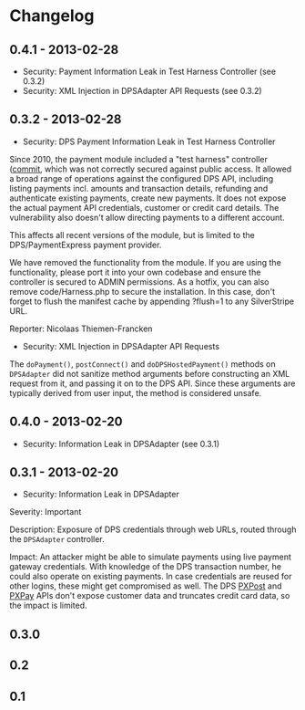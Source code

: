# Changelog

## 0.4.1 - 2013-02-28

 * Security: Payment Information Leak in Test Harness Controller (see 0.3.2)
 * Security: XML Injection in DPSAdapter API Requests (see 0.3.2)

## 0.3.2 - 2013-02-28

 * Security: DPS Payment Information Leak in Test Harness Controller

Since 2010, the payment module included a "test harness" controller
([commit](https://github.com/silverstripe-labs/silverstripe-payment/commit/8f27918294ac34b688f137e36b424616df55dd7f),
which was not correctly secured against public access.
It allowed a broad range of operations against the configured DPS API,
including listing payments incl. amounts and transaction details,
refunding and authenticate existing payments,  create new payments.
It does not expose the actual payment API credentials, customer or credit card details.
The vulnerability also doesn't allow directing payments to a different account.

This affects all recent versions of the module, but is limited to the
DPS/PaymentExpress payment provider.

We have removed the functionality from the module. If you are using
the functionality, please port it into your own codebase and ensure
the controller is secured to ADMIN permissions.
As a hotfix, you can also remove code/Harness.php to secure the installation.
In this case, don't forget to flush the manifest cache by appending ?flush=1 to any SilverStripe URL.

Reporter: Nicolaas Thiemen-Francken

 * Security: XML Injection in DPSAdapter API Requests

The `doPayment()`, `postConnect()` and `doDPSHostedPayment()` methods on `DPSAdapter` did not sanitize
method arguments before constructing an XML request from it, and passing it on to the DPS API.
Since these arguments are typically derived from user input, the method is considered unsafe.

## 0.4.0 - 2013-02-20

 * Security: Information Leak in DPSAdapter (see 0.3.1)

## 0.3.1 - 2013-02-20

 * Security: Information Leak in DPSAdapter

Severity: Important

Description: Exposure of DPS credentials through web URLs, routed through the `DPSAdapter` controller.

Impact: An attacker might be able to simulate payments using live payment gateway credentials.
With knowledge of the DPS transaction number, he could also operate on existing payments.
In case credentials are reused for other logins, these might get compromised as well.
The DPS [PXPost](http://www.paymentexpress.com/Technical_Resources/Ecommerce_NonHosted/PxPost) 
and [PXPay](http://www.paymentexpress.com/Technical_Resources/Ecommerce_Hosted/PxPay) 
APIs don't expose customer data and truncates credit card data, so the impact is limited.

## 0.3.0

## 0.2

## 0.1